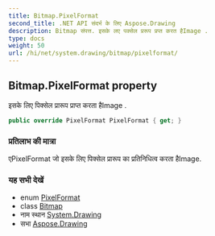 ```yaml
---
title: Bitmap.PixelFormat
second_title: .NET API संदर्भ के लिए Aspose.Drawing
description: Bitmap संपत्त. इसके लए पक्सेल प्ररूप प्रप्त करत हैImage .
type: docs
weight: 50
url: /hi/net/system.drawing/bitmap/pixelformat/
---
```

## Bitmap.PixelFormat property

इसके लिए पिक्सेल प्रारूप प्राप्त करता हैImage .

```csharp
public override PixelFormat PixelFormat { get; }
```

### प्रतिलाभ की मात्रा

एPixelFormat जो इसके लिए पिक्सेल प्रारूप का प्रतिनिधित्व करता हैImage.

### यह सभी देखें

* enum [PixelFormat](../../../system.drawing.imaging/pixelformat/)
* class [Bitmap](../)
* नाम स्थान [System.Drawing](../../bitmap/)
* सभा [Aspose.Drawing](../../../)


